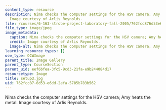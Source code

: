 ```yaml
---
content_type: resource
description: Nima checks the computer settings for the HSV camera; Amy heats the metal.
  Image courtesy of Arlis Reynolds.
file: /courses/6-163-strobe-project-laboratory-fall-2005/762fcc876d53e6dd2efa5785b783b562_setup3.jpg
file_type: image/jpeg
image_metadata:
  caption: Nima checks the computer settings for the HSV camera; Amy heats the metal.
  credit: Image courtesy of Arlis Reynolds.
  image-alt: Nima checks the computer settings for the HSV camera; Amy heats
learning_resource_types: []
ocw_type: OCWImage
parent_title: Image Gallery
parent_type: CourseSection
parent_uid: eef6bfea-3fc5-9cd3-21fa-e9b244084d17
resourcetype: Image
title: setup3.jpg
uid: 762fcc87-6d53-e6dd-2efa-5785b783b562
---
```

Nima checks the computer settings for the HSV camera; Amy heats the metal. Image courtesy of Arlis Reynolds.